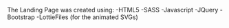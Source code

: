The Landing Page was created using:
-HTML5
-SASS
-Javascript
-JQuery
-Bootstrap
-LottieFiles (for the animated SVGs)
